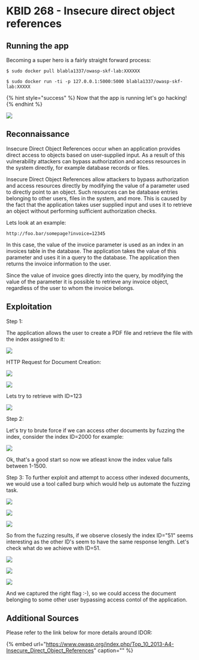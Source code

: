 # KBID 268 - Insecure direct object references

## Running the app

Becoming a super hero is a fairly straight forward process:

```
$ sudo docker pull blabla1337/owasp-skf-lab:XXXXXX
```

```text
$ sudo docker run -ti -p 127.0.0.1:5000:5000 blabla1337/owasp-skf-lab:XXXXX
```

{% hint style="success" %}
 Now that the app is running let's go hacking!
{% endhint %}


![](.gitbook/assets/ING_Primary_Logo.png)

## Reconnaissance

Insecure Direct Object References occur when an application provides direct access to objects based on user-supplied input. As a result of this vulnerability attackers can bypass authorization and access resources in the system directly, for example database records or files. 

Insecure Direct Object References allow attackers to bypass authorization and access resources directly by modifying the value of a parameter used to directly point to an object. Such resources can be database entries belonging to other users, files in the system, and more. This is caused by the fact that the application takes user supplied input and uses it to retrieve an object without performing sufficient authorization checks. 

Lets look at an example:

```text
http://foo.bar/somepage?invoice=12345
```
In this case, the value of the invoice parameter is used as an index in an invoices table in the database. The application takes the value of this parameter and uses it in a query to the database. The application then returns the invoice information to the user.

Since the value of invoice goes directly into the query, by modifying the value of the parameter it is possible to retrieve any invoice object, regardless of the user to whom the invoice belongs.

## Exploitation

Step 1:

The application allows the user to create a PDF file and retrieve the file with the index assigned to it:

![](.gitbook/assets/idor1.png)

HTTP Request for Document Creation:

![](.gitbook/assets/idor2.png)

![](.gitbook/assets/idor3.png)

Lets try to retrieve with ID=123

![](.gitbook/assets/idor3(1).png)

Step 2:

Let's try to brute force if we can access other documents by fuzzing the index, consider the index ID=2000 for example:

![](.gitbook/assets/idor4.png)

Ok, that's a good start so now we atleast know the index value falls between 1-1500.

Step 3: To further exploit and attempt to access other indexed documents, we would use a tool called burp which would help us automate the fuzzing task.

![](.gitbook/assets/idor4.png)

![](.gitbook/assets/idor5.png)

![](.gitbook/assets/idor5(1).png)

So from the fuzzing results, if we observe closesly the index ID="51" seems interesting as the other ID's seem to have the same response length. Let's check what do we achieve with ID=51.

![](.gitbook/assets/idor6.png)

![](.gitbook/assets/idor7.png)

![](.gitbook/assets/idor8.png)

And we captured the right flag :-), so we could access the document belonging to some other user bypassing access contol of the application.

## Additional Sources

Please refer to the link below for more details around IDOR:

{% embed url="https://www.owasp.org/index.php/Top_10_2013-A4-Insecure_Direct_Object_References" caption="" %}



